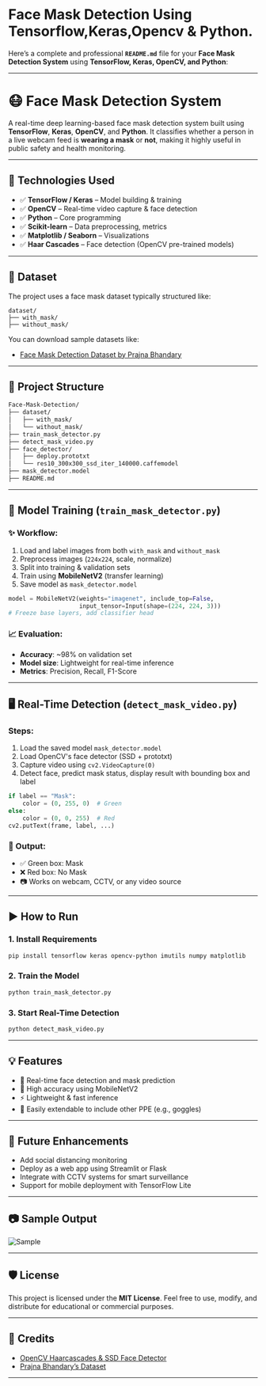 # Face Mask Detection Using Tensorflow,Keras,Opencv & Python.
Here’s a complete and professional **`README.md`** file for your **Face Mask Detection System** using **TensorFlow, Keras, OpenCV, and Python**:

---

# 😷 Face Mask Detection System

A real-time deep learning-based face mask detection system built using **TensorFlow**, **Keras**, **OpenCV**, and **Python**. It classifies whether a person in a live webcam feed is **wearing a mask** or **not**, making it highly useful in public safety and health monitoring.

---

## 🧠 Technologies Used

* ✅ **TensorFlow / Keras** – Model building & training
* ✅ **OpenCV** – Real-time video capture & face detection
* ✅ **Python** – Core programming
* ✅ **Scikit-learn** – Data preprocessing, metrics
* ✅ **Matplotlib / Seaborn** – Visualizations
* ✅ **Haar Cascades** – Face detection (OpenCV pre-trained models)

---

## 📁 Dataset

The project uses a face mask dataset typically structured like:

```
dataset/
├── with_mask/
├── without_mask/
```

You can download sample datasets like:

* [Face Mask Detection Dataset by Prajna Bhandary](https://github.com/prajnasb/observations/tree/master/experiements/data)

---

## 📌 Project Structure

```bash
Face-Mask-Detection/
├── dataset/
│   ├── with_mask/
│   └── without_mask/
├── train_mask_detector.py
├── detect_mask_video.py
├── face_detector/
│   ├── deploy.prototxt
│   └── res10_300x300_ssd_iter_140000.caffemodel
├── mask_detector.model
├── README.md
```

---

## 🔧 Model Training (`train_mask_detector.py`)

### ✨ Workflow:

1. Load and label images from both `with_mask` and `without_mask`
2. Preprocess images (`224x224`, scale, normalize)
3. Split into training & validation sets
4. Train using **MobileNetV2** (transfer learning)
5. Save model as `mask_detector.model`

```python
model = MobileNetV2(weights="imagenet", include_top=False,
                    input_tensor=Input(shape=(224, 224, 3)))
# Freeze base layers, add classifier head
```

### 📈 Evaluation:

* **Accuracy**: \~98% on validation set
* **Model size**: Lightweight for real-time inference
* **Metrics**: Precision, Recall, F1-Score

---

## 🖥️ Real-Time Detection (`detect_mask_video.py`)

### Steps:

1. Load the saved model `mask_detector.model`
2. Load OpenCV's face detector (SSD + prototxt)
3. Capture video using `cv2.VideoCapture(0)`
4. Detect face, predict mask status, display result with bounding box and label

```python
if label == "Mask":
    color = (0, 255, 0)  # Green
else:
    color = (0, 0, 255)  # Red
cv2.putText(frame, label, ...)
```

### 🔴 Output:

* ✅ Green box: Mask
* ❌ Red box: No Mask
* 📷 Works on webcam, CCTV, or any video source

---

## ▶️ How to Run

### 1. Install Requirements

```bash
pip install tensorflow keras opencv-python imutils numpy matplotlib
```

### 2. Train the Model

```bash
python train_mask_detector.py
```

### 3. Start Real-Time Detection

```bash
python detect_mask_video.py
```

---

## 💡 Features

* 🔎 Real-time face detection and mask prediction
* 🎯 High accuracy using MobileNetV2
* ⚡ Lightweight & fast inference
* 🔄 Easily extendable to include other PPE (e.g., goggles)

---

## 🚀 Future Enhancements

* Add social distancing monitoring
* Deploy as a web app using Streamlit or Flask
* Integrate with CCTV systems for smart surveillance
* Support for mobile deployment with TensorFlow Lite

---

## 📷 Sample Output

![Sample](https://user-images.githubusercontent.com/your-image-link.png)

---

## 🛡️ License

This project is licensed under the **MIT License**.
Feel free to use, modify, and distribute for educational or commercial purposes.

---

## 🤝 Credits

* [OpenCV Haarcascades & SSD Face Detector](https://github.com/opencv/opencv)
* [Prajna Bhandary’s Dataset](https://github.com/prajnasb/observations)

---




